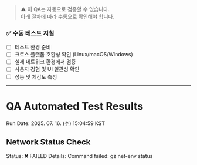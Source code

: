 > ⚠️ 이 QA는 자동으로 검증할 수 없습니다.  
> 아래 절차에 따라 수동으로 확인해야 합니다.

### ✅ 수동 테스트 지침

- [ ] 테스트 환경 준비
- [ ] 크로스 플랫폼 호환성 확인 (Linux/macOS/Windows)
- [ ] 실제 네트워크 환경에서 검증
- [ ] 사용자 경험 및 UI 일관성 확인
- [ ] 성능 및 체감도 측정

---

# QA Automated Test Results

Run Date: 2025. 07. 16. (수) 15:04:59 KST

## Network Status Check

Status: ❌ FAILED
Details: Command failed: gz net-env status
